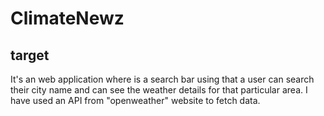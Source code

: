 # ClimateNewz
## target
It's an web application where is a search bar using that a user can search their city name and can see the weather details for that particular area.
I have used an API from "openweather" website to fetch data.
